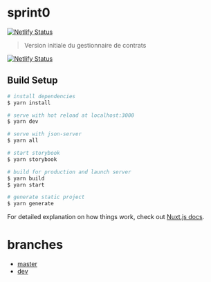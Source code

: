 # sprint0

[![Netlify Status](
https://api.netlify.com/api/v1/badges/e5a68325-2905-4083-a1e0-e39781833902/deploy-status
)](
https://app.netlify.com/sites/sprint0/deploys
)

> Version initiale du gestionnaire de contrats

[![Netlify Status](https://api.netlify.com/api/v1/badges/e5a68325-2905-4083-a1e0-e39781833902/deploy-status)](https://app.netlify.com/sites/sprint0/deploys)

## Build Setup

```bash
# install dependencies
$ yarn install

# serve with hot reload at localhost:3000
$ yarn dev

# serve with json-server
$ yarn all

# start storybook
$ yarn storybook

# build for production and launch server
$ yarn build
$ yarn start

# generate static project
$ yarn generate
```

For detailed explanation on how things work, check out [Nuxt.js docs](https://nuxtjs.org).

# branches

* [master](https://gestion.flexup.org)
* [dev](https://qualif.flexup.org)
